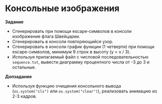 # Консольные изображения

**Задание**

* Сгенерировать при помощи escape-символов в консоли изображение флага Швейцарии.
* Сгенерировать в консоли повторяющийся узор.
* Сгенерировать в консоли график функции (1 четверти) при помощи escape-символов, минимум 9 строк в высоту (y = x / 3).
* Используя прилагаемый файл с числовой последовательностью ```sequence.txt```, вывести диаграмму процентного числа от -3 до 3 и остальные.

**Допзадание**

* Используя функцию очищения консольного вывода (```os.system("cls")``` или ```os.system("clear")```), реализовать анимацию из 2-3 кадров.
